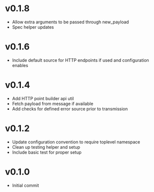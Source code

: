 # v0.1.8
* Allow extra arguments to be passed through new_payload
* Spec helper updates

# v0.1.6
* Include default source for HTTP endpoints if used and configuration enables

# v0.1.4
* Add HTTP point builder api util
* Fetch payload from message if available
* Add checks for defined error source prior to transmission

# v0.1.2
* Update configuration convention to require toplevel namespace
* Clean up testing helper and setup
* Include basic test for proper setup

# v0.1.0
* Initial commit
